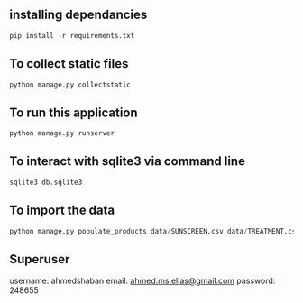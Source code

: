 ## installing dependancies

```python
pip install -r requirements.txt
```

## To collect static files

```python
python manage.py collectstatic
```

## To run this application

```python
python manage.py runserver
```

## To interact with sqlite3 via command line

``` sql
sqlite3 db.sqlite3
```

## To import the data

```python
python manage.py populate_products data/SUNSCREEN.csv data/TREATMENT.csv
```

## Superuser

username: ahmedshaban
email: <ahmed.ms.elias@gmail.com>
password: 248655